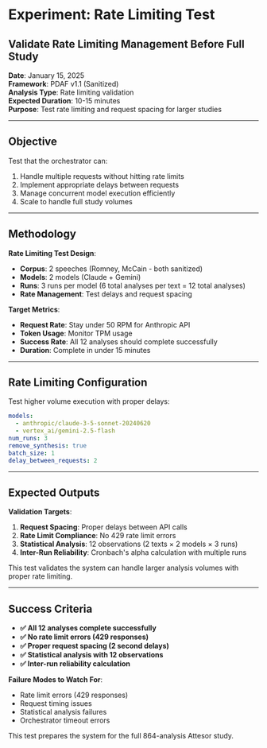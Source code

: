 # Experiment: Rate Limiting Test
## Validate Rate Limiting Management Before Full Study

**Date**: January 15, 2025  
**Framework**: PDAF v1.1 (Sanitized)  
**Analysis Type**: Rate limiting validation  
**Expected Duration**: 10-15 minutes  
**Purpose**: Test rate limiting and request spacing for larger studies

---

## Objective

Test that the orchestrator can:
1. Handle multiple requests without hitting rate limits
2. Implement appropriate delays between requests
3. Manage concurrent model execution efficiently
4. Scale to handle full study volumes

---

## Methodology

**Rate Limiting Test Design**:
- **Corpus**: 2 speeches (Romney, McCain - both sanitized)
- **Models**: 2 models (Claude + Gemini)
- **Runs**: 3 runs per model (6 total analyses per text = 12 total analyses)
- **Rate Management**: Test delays and request spacing

**Target Metrics**:
- **Request Rate**: Stay under 50 RPM for Anthropic API
- **Token Usage**: Monitor TPM usage
- **Success Rate**: All 12 analyses should complete successfully
- **Duration**: Complete in under 15 minutes

---

## Rate Limiting Configuration

Test higher volume execution with proper delays:

```yaml
models:
  - anthropic/claude-3-5-sonnet-20240620
  - vertex_ai/gemini-2.5-flash
num_runs: 3
remove_synthesis: true
batch_size: 1
delay_between_requests: 2
```

---

## Expected Outputs

**Validation Targets**:
1. **Request Spacing**: Proper delays between API calls
2. **Rate Limit Compliance**: No 429 rate limit errors
3. **Statistical Analysis**: 12 observations (2 texts × 2 models × 3 runs)
4. **Inter-Run Reliability**: Cronbach's alpha calculation with multiple runs

This test validates the system can handle larger analysis volumes with proper rate limiting.

---

## Success Criteria

- **✅ All 12 analyses complete successfully**
- **✅ No rate limit errors (429 responses)**
- **✅ Proper request spacing (2 second delays)**
- **✅ Statistical analysis with 12 observations**
- **✅ Inter-run reliability calculation**

**Failure Modes to Watch For**:
- Rate limit errors (429 responses)
- Request timing issues
- Statistical analysis failures
- Orchestrator timeout errors

This test prepares the system for the full 864-analysis Attesor study. 